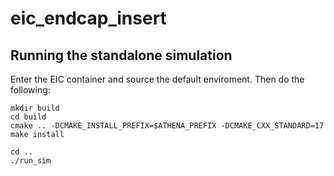 # eic_endcap_insert

Running the standalone simulation
---------------------------------
Enter the EIC container and source the default enviroment. Then do the following:

```
mkdir build
cd build
cmake .. -DCMAKE_INSTALL_PREFIX=$ATHENA_PREFIX -DCMAKE_CXX_STANDARD=17
make install

cd ..
./run_sim
```

